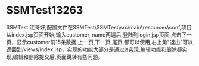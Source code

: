 # SSMTest13263
SSMTest 江哥好,配置文件在SSMTest\SSMTest\src\main\resources\conf,项目从index.jsp页面开始,输入customer_name两遍后,登陆到login.jsp页面,点击下一页，显示customer前15条数据,上一页,下一页,尾页,都可以使用,右上角"退出"可以返回到/views/index.jsp，实现的功能大部分是通过js实现,编辑功能和删除都实现,编辑和删除提交后,页面跳转有些问题。